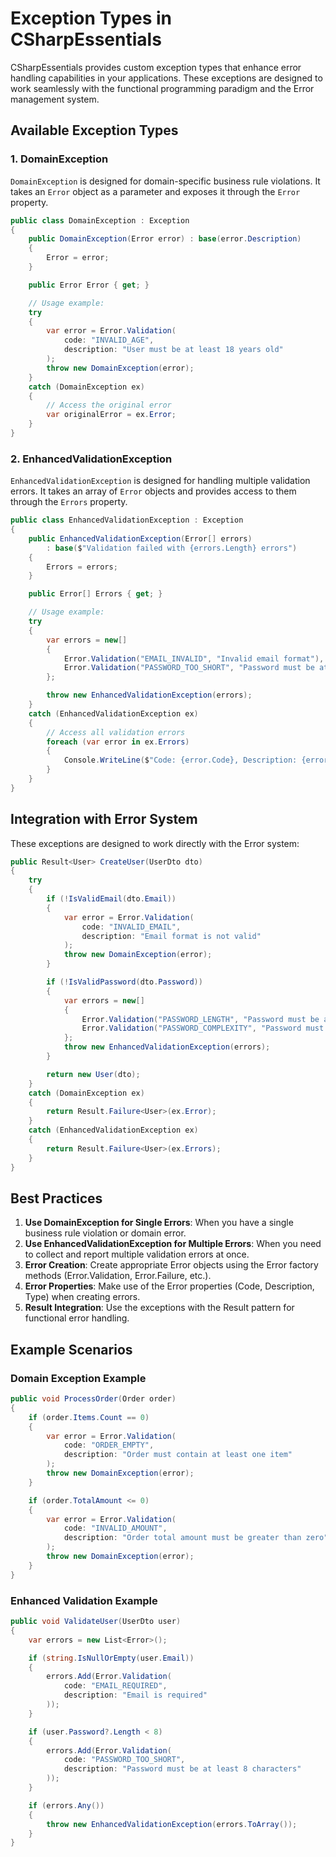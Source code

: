 # Exception Types in CSharpEssentials

CSharpEssentials provides custom exception types that enhance error handling capabilities in your applications. These exceptions are designed to work seamlessly with the functional programming paradigm and the Error management system.

## Available Exception Types

### 1. DomainException

`DomainException` is designed for domain-specific business rule violations. It takes an `Error` object as a parameter and exposes it through the `Error` property.

```csharp
public class DomainException : Exception
{
    public DomainException(Error error) : base(error.Description)
    {
        Error = error;
    }

    public Error Error { get; }

    // Usage example:
    try
    {
        var error = Error.Validation(
            code: "INVALID_AGE",
            description: "User must be at least 18 years old"
        );
        throw new DomainException(error);
    }
    catch (DomainException ex)
    {
        // Access the original error
        var originalError = ex.Error;
    }
}
```

### 2. EnhancedValidationException

`EnhancedValidationException` is designed for handling multiple validation errors. It takes an array of `Error` objects and provides access to them through the `Errors` property.

```csharp
public class EnhancedValidationException : Exception
{
    public EnhancedValidationException(Error[] errors)
        : base($"Validation failed with {errors.Length} errors")
    {
        Errors = errors;
    }

    public Error[] Errors { get; }

    // Usage example:
    try
    {
        var errors = new[]
        {
            Error.Validation("EMAIL_INVALID", "Invalid email format"),
            Error.Validation("PASSWORD_TOO_SHORT", "Password must be at least 8 characters")
        };

        throw new EnhancedValidationException(errors);
    }
    catch (EnhancedValidationException ex)
    {
        // Access all validation errors
        foreach (var error in ex.Errors)
        {
            Console.WriteLine($"Code: {error.Code}, Description: {error.Description}");
        }
    }
}
```

## Integration with Error System

These exceptions are designed to work directly with the Error system:

```csharp
public Result<User> CreateUser(UserDto dto)
{
    try
    {
        if (!IsValidEmail(dto.Email))
        {
            var error = Error.Validation(
                code: "INVALID_EMAIL",
                description: "Email format is not valid"
            );
            throw new DomainException(error);
        }

        if (!IsValidPassword(dto.Password))
        {
            var errors = new[]
            {
                Error.Validation("PASSWORD_LENGTH", "Password must be at least 8 characters"),
                Error.Validation("PASSWORD_COMPLEXITY", "Password must contain special characters")
            };
            throw new EnhancedValidationException(errors);
        }

        return new User(dto);
    }
    catch (DomainException ex)
    {
        return Result.Failure<User>(ex.Error);
    }
    catch (EnhancedValidationException ex)
    {
        return Result.Failure<User>(ex.Errors);
    }
}
```

## Best Practices

1. **Use DomainException for Single Errors**: When you have a single business rule violation or domain error.
2. **Use EnhancedValidationException for Multiple Errors**: When you need to collect and report multiple validation errors at once.
3. **Error Creation**: Create appropriate Error objects using the Error factory methods (Error.Validation, Error.Failure, etc.).
4. **Error Properties**: Make use of the Error properties (Code, Description, Type) when creating errors.
5. **Result Integration**: Use the exceptions with the Result pattern for functional error handling.

## Example Scenarios

### Domain Exception Example

```csharp
public void ProcessOrder(Order order)
{
    if (order.Items.Count == 0)
    {
        var error = Error.Validation(
            code: "ORDER_EMPTY",
            description: "Order must contain at least one item"
        );
        throw new DomainException(error);
    }

    if (order.TotalAmount <= 0)
    {
        var error = Error.Validation(
            code: "INVALID_AMOUNT",
            description: "Order total amount must be greater than zero"
        );
        throw new DomainException(error);
    }
}
```

### Enhanced Validation Example

```csharp
public void ValidateUser(UserDto user)
{
    var errors = new List<Error>();

    if (string.IsNullOrEmpty(user.Email))
    {
        errors.Add(Error.Validation(
            code: "EMAIL_REQUIRED",
            description: "Email is required"
        ));
    }

    if (user.Password?.Length < 8)
    {
        errors.Add(Error.Validation(
            code: "PASSWORD_TOO_SHORT",
            description: "Password must be at least 8 characters"
        ));
    }

    if (errors.Any())
    {
        throw new EnhancedValidationException(errors.ToArray());
    }
}
```
